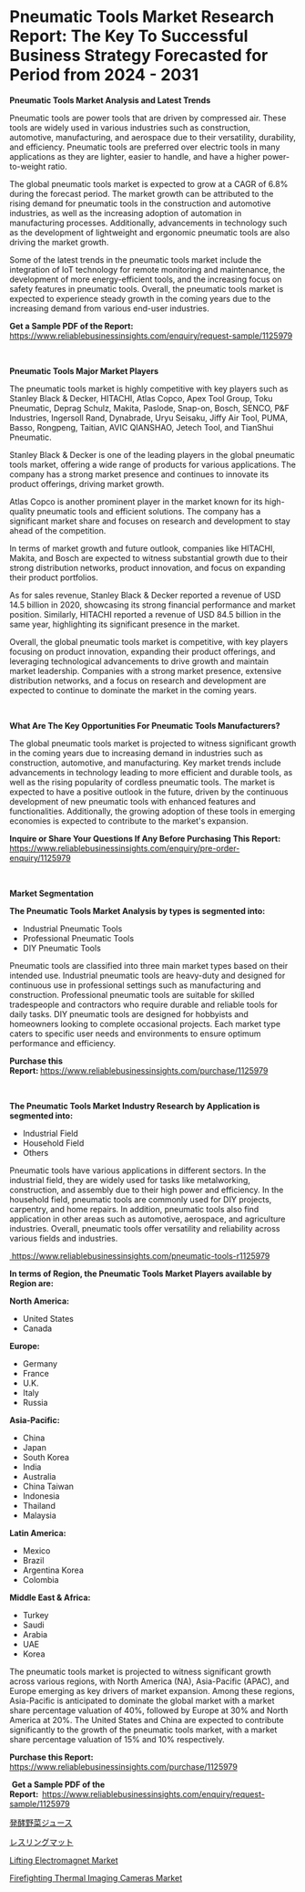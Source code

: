 <p><h1>Pneumatic Tools Market Research Report: The Key To Successful Business Strategy Forecasted for Period from 2024 - 2031</h1></p><p><strong>Pneumatic Tools Market Analysis and Latest Trends</strong></p>
<p><p>Pneumatic tools are power tools that are driven by compressed air. These tools are widely used in various industries such as construction, automotive, manufacturing, and aerospace due to their versatility, durability, and efficiency. Pneumatic tools are preferred over electric tools in many applications as they are lighter, easier to handle, and have a higher power-to-weight ratio.</p><p>The global pneumatic tools market is expected to grow at a CAGR of 6.8% during the forecast period. The market growth can be attributed to the rising demand for pneumatic tools in the construction and automotive industries, as well as the increasing adoption of automation in manufacturing processes. Additionally, advancements in technology such as the development of lightweight and ergonomic pneumatic tools are also driving the market growth.</p><p>Some of the latest trends in the pneumatic tools market include the integration of IoT technology for remote monitoring and maintenance, the development of more energy-efficient tools, and the increasing focus on safety features in pneumatic tools. Overall, the pneumatic tools market is expected to experience steady growth in the coming years due to the increasing demand from various end-user industries.</p></p>
<p><strong>Get a Sample PDF of the Report:&nbsp;</strong> <a href="https://www.reliablebusinessinsights.com/enquiry/request-sample/1125979">https://www.reliablebusinessinsights.com/enquiry/request-sample/1125979</a></p>
<p>&nbsp;</p>
<p><strong>Pneumatic Tools Major Market Players</strong></p>
<p><p>The pneumatic tools market is highly competitive with key players such as Stanley Black & Decker, HITACHI, Atlas Copco, Apex Tool Group, Toku Pneumatic, Deprag Schulz, Makita, Paslode, Snap-on, Bosch, SENCO, P&F Industries, Ingersoll Rand, Dynabrade, Uryu Seisaku, Jiffy Air Tool, PUMA, Basso, Rongpeng, Taitian, AVIC QIANSHAO, Jetech Tool, and TianShui Pneumatic.</p><p>Stanley Black & Decker is one of the leading players in the global pneumatic tools market, offering a wide range of products for various applications. The company has a strong market presence and continues to innovate its product offerings, driving market growth.</p><p>Atlas Copco is another prominent player in the market known for its high-quality pneumatic tools and efficient solutions. The company has a significant market share and focuses on research and development to stay ahead of the competition.</p><p>In terms of market growth and future outlook, companies like HITACHI, Makita, and Bosch are expected to witness substantial growth due to their strong distribution networks, product innovation, and focus on expanding their product portfolios.</p><p>As for sales revenue, Stanley Black & Decker reported a revenue of USD 14.5 billion in 2020, showcasing its strong financial performance and market position. Similarly, HITACHI reported a revenue of USD 84.5 billion in the same year, highlighting its significant presence in the market.</p><p>Overall, the global pneumatic tools market is competitive, with key players focusing on product innovation, expanding their product offerings, and leveraging technological advancements to drive growth and maintain market leadership. Companies with a strong market presence, extensive distribution networks, and a focus on research and development are expected to continue to dominate the market in the coming years.</p></p>
<p>&nbsp;</p>
<p><strong>What Are The Key Opportunities For Pneumatic Tools Manufacturers?</strong></p>
<p><p>The global pneumatic tools market is projected to witness significant growth in the coming years due to increasing demand in industries such as construction, automotive, and manufacturing. Key market trends include advancements in technology leading to more efficient and durable tools, as well as the rising popularity of cordless pneumatic tools. The market is expected to have a positive outlook in the future, driven by the continuous development of new pneumatic tools with enhanced features and functionalities. Additionally, the growing adoption of these tools in emerging economies is expected to contribute to the market's expansion.</p></p>
<p><strong>Inquire or Share Your Questions If Any Before Purchasing This Report:</strong> <a href="https://www.reliablebusinessinsights.com/enquiry/pre-order-enquiry/1125979">https://www.reliablebusinessinsights.com/enquiry/pre-order-enquiry/1125979</a></p>
<p>&nbsp;</p>
<p><strong>Market Segmentation</strong></p>
<p><strong>The Pneumatic Tools Market Analysis by types is segmented into:</strong></p>
<p><ul><li>Industrial Pneumatic Tools</li><li>Professional Pneumatic Tools</li><li>DIY Pneumatic Tools</li></ul></p>
<p><p>Pneumatic tools are classified into three main market types based on their intended use. Industrial pneumatic tools are heavy-duty and designed for continuous use in professional settings such as manufacturing and construction. Professional pneumatic tools are suitable for skilled tradespeople and contractors who require durable and reliable tools for daily tasks. DIY pneumatic tools are designed for hobbyists and homeowners looking to complete occasional projects. Each market type caters to specific user needs and environments to ensure optimum performance and efficiency.</p></p>
<p><strong>Purchase this Report:&nbsp;</strong><a href="https://www.reliablebusinessinsights.com/purchase/1125979">https://www.reliablebusinessinsights.com/purchase/1125979</a></p>
<p>&nbsp;</p>
<p><strong>The Pneumatic Tools Market Industry Research by Application is segmented into:</strong></p>
<p><ul><li>Industrial Field</li><li>Household Field</li><li>Others</li></ul></p>
<p><p>Pneumatic tools have various applications in different sectors. In the industrial field, they are widely used for tasks like metalworking, construction, and assembly due to their high power and efficiency. In the household field, pneumatic tools are commonly used for DIY projects, carpentry, and home repairs. In addition, pneumatic tools also find application in other areas such as automotive, aerospace, and agriculture industries. Overall, pneumatic tools offer versatility and reliability across various fields and industries.</p></p>
<p><a href="https://www.reliablebusinessinsights.com/pneumatic-tools-r1125979">&nbsp;https://www.reliablebusinessinsights.com/pneumatic-tools-r1125979</a></p>
<p><strong>In terms of Region, the Pneumatic Tools Market Players available by Region are:</strong></p>
<p>
    <p> <strong> North America: </strong>
        <ul>
            <li>United States</li>
            <li>Canada</li>
        </ul>
        </p> 
    <p> <strong> Europe: </strong>
        <ul>
            <li>Germany</li>
            <li>France</li>
            <li>U.K.</li>
            <li>Italy</li>
            <li>Russia</li>
        </ul>
        </p> 
    <p> <strong> Asia-Pacific: </strong>
        <ul>
            <li>China</li>
            <li>Japan</li>
            <li>South Korea</li>
            <li>India</li>
            <li>Australia</li>
            <li>China Taiwan</li>
            <li>Indonesia</li>
            <li>Thailand</li>
            <li>Malaysia</li>
        </ul>
        </p> 
    <p> <strong> Latin America: </strong>
        <ul>
            <li>Mexico</li>
            <li>Brazil</li>
            <li>Argentina Korea</li>
            <li>Colombia</li>
        </ul>
        </p> 
    <p> <strong> Middle East & Africa: </strong>
        <ul>
            <li>Turkey</li>
            <li>Saudi</li>
            <li>Arabia</li>
            <li>UAE</li>
            <li>Korea</li>
        </ul>
    </p>
    </p>
<p><p>The pneumatic tools market is projected to witness significant growth across various regions, with North America (NA), Asia-Pacific (APAC), and Europe emerging as key drivers of market expansion. Among these regions, Asia-Pacific is anticipated to dominate the global market with a market share percentage valuation of 40%, followed by Europe at 30% and North America at 20%. The United States and China are expected to contribute significantly to the growth of the pneumatic tools market, with a market share percentage valuation of 15% and 10% respectively.</p></p>
<p><strong>Purchase this Report: </strong><a href="https://www.reliablebusinessinsights.com/purchase/1125979">https://www.reliablebusinessinsights.com/purchase/1125979</a></p>
<p>&nbsp;<strong>Get a Sample PDF of the Report:&nbsp;&nbsp;</strong><a href="https://www.reliablebusinessinsights.com/enquiry/request-sample/1125979">https://www.reliablebusinessinsights.com/enquiry/request-sample/1125979</a></p>
<p><strong></strong></p>
<p><p><a href="https://github.com/ddwcuskozol07187/Market-Research-Report-List-2/blob/main/9314657159365.md">発酵野菜ジュース</a></p><p><a href="https://github.com/marbadji/Market-Research-Report-List-2/blob/main/5906673159366.md">レスリングマット</a></p><p><a href="https://github.com/mbisetmhermsr/Market-Research-Report-List-3/blob/main/lifting-electromagnet-market.md">Lifting Electromagnet Market</a></p><p><a href="https://github.com/elizabethdagraca/Market-Research-Report-List-4/blob/main/firefighting-thermal-imaging-cameras-market.md">Firefighting Thermal Imaging Cameras Market</a></p></p>